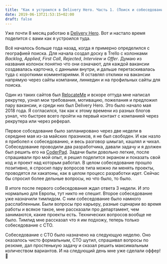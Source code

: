 ```yaml
---
title: "Как я устроился в Delivery Hero. Часть 1. (Поиск и собеседование)"
date: 2019-06-13T21:53:15+02:00
draft: false
---
```


Уже почти 8 месяц работаю в [Delivery Hero](https://deliveryhero.com/). Вот и настало время поделится с вами как я устроился туда.

Всё началось больше года назад, когда я примерно определился с географией поиска. Для начала создал доску в Trello с колонками _Backlog_, _Applied_, _First Call_, _Rejected_, _Interview_ и _Offer_. Думаю из названия колонок понятно что они означают, для каждой вакансии создавалась карточка, с данными внутри, и дальше перетаскивалась туда с короткими комментариями. Я оставлял отклики на вакансии напрямую через сайты компании, линкедин и на профильных сайты для поиска.

Один из таких сайтов был [RelocateMe](https://relocateme.eu/) и вскоре оттуда мне написал рекрутер, узнал мои требования, мотивацию, пожелания и предложил пару вакансии, и среди них был Delivery Hero. Это было начало мая 2018 года. Я согласился, так как к этому времени из разных блогов узнал, что быстрее всего пройти на первый контакт с компанией через рекрутера или через реферал.

Первое собседование было запланировано через две недели в середине мая из-за майских празников, я не был свободен. И как назло я приболел к собеседованию, и весь разговор шмыгал, кашлял и чихал. Собеседование проводили два разработчика, давали задачу и я должен был решить его на [CoderPad](https://coderpad.io/). Задачи были довольно легкие, после спрашивали про мой опыт, я решил поделится экраном и показать свой код и проект над которым работал. В целом собеседование прошло позитивно, я спросил пару вопросов типа можно ли менять проекты, проводятся ли хакатоны, как в целом процесс разработки идет. Сейчас бы спросил более дельные вопросы, но что было, то было.

В итоге после первого собеседования ждал ответа 3 недели. И это нормально для Европы, тут никто не спешит. Второе собеседование уже назначили тимлидом. С ним собеседование было намного расслабленным. Были вопросы про карьеру, разные сценарии во время работы и всякое такое, мне рассказали про департамент, чем занимаются, какие проекты есть. Технических вопросов вообще не было. Тимлид мне рассказал что я им подхожу, теперь только собеседование с CTO.

Собеседование с CTO было назначено на следующую неделю. Оно оказалось чисто формальным, CTO шутил, спрашивал вопросы по резюме, дал простенькую задачу и сказал решить максимальным количеством вариантов. И на следующий день мне уже сделали оффер! 🎉
